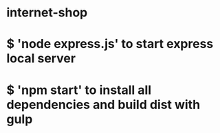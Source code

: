 # internet-shop
# $ 'node express.js' to start express local server
# $ 'npm start' to install all dependencies and build dist with gulp